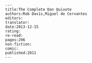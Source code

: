 
    ---
    title:The Complete Don Quixote
    authors:Rob Davis,Miguel de Cervantes
    editors:
    translator:
    date:2013-12-15
    rating:
    re-read:
    pages:296
    non-fiction:
    comic:
    published:2011
    ---

    